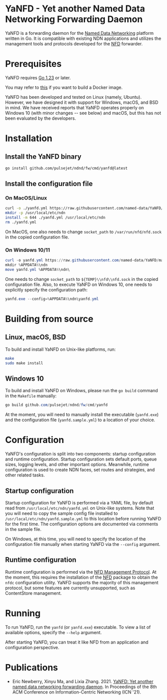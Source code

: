 # YaNFD - Yet another Named Data Networking Forwarding Daemon

YaNFD is a forwarding daemon for the [Named Data Networking](https://named-data.net) platform written in Go.
It is compatible with existing NDN applications and utilizes the management tools and protocols developed for the [NFD](https://github.com/named-data/NFD) forwarder.

# Prerequisites

YaNFD requires [Go 1.23](https://go.dev/doc/install) or later.

You may refer to [this](https://github.com/zjkmxy/YaNFD-docker) if you want to build a Docker image.

YaNFD has been developed and tested on Linux (namely, Ubuntu).
However, we have designed it with support for Windows, macOS, and BSD in mind.
We have received reports that YaNFD operates properly on Windows 10 (with minor changes -- see below) and macOS, but this has not been evaluated by the developers.

# Installation

## Install the YaNFD binary

```bash
go install github.com/pulsejet/ndnd/fw/cmd/yanfd@latest
```

## Install the configuration file

### On MacOS/Linux
```bash
curl -o ./yanfd.yml https://raw.githubusercontent.com/named-data/YaNFD/master/yanfd.sample.yml
mkdir -p /usr/local/etc/ndn
install -m 644 ./yanfd.yml /usr/local/etc/ndn
rm ./yanfd.yml
```

On MacOS, one also needs to change `socket_path` to `/var/run/nfd/nfd.sock` in the copied configuration file.

### On Windows 10/11

```powershell
curl -o yanfd.yml https://raw.githubusercontent.com/named-data/YaNFD/master/yanfd.sample.yml
mkdir %APPDATA%\ndn
move yanfd.yml %APPDATA%\ndn\
```

One needs to change `socket_path` to `${TEMP}\\nfd\\nfd.sock` in the copied configuration file.
Also, to execute YaNFD on Windows 10, one needs to explicitly specify the configuration path:

```powershell
yanfd.exe --config=%APPDATA%\ndn\yanfd.yml
```

# Building from source

## Linux, macOS, BSD

To build and install YaNFD on Unix-like platforms, run:

```bash
make
sudo make install
```

## Windows 10

To build and install YaNFD on Windows, please run the `go build` command in the `Makefile` manually:

```powershell
go build github.com/pulsejet/ndnd/fw/cmd/yanfd
```

At the moment, you will need to manually install the executable (`yanfd.exe`) and the configuration file (`yanfd.sample.yml`) to a location of your choice.

# Configuration

YaNFD's configuration is split into two components: startup configuration and runtime configuration.
Startup configuration sets default ports, queue sizes, logging levels, and other important options.
Meanwhile, runtime configuration is used to create NDN faces, set routes and strategies, and other related tasks.

## Startup configuration

Startup configuration for YaNFD is performed via a YAML file, by default read from `/usr/local/etc/ndn/yanfd.yml` on Unix-like systems.
Note that you will need to copy the sample config file installed to `/usr/local/etc/ndn/yanfd.sample.yml` to this location before running YaNFD for the first time.
The configuration options are documented via comments in the sample file.

On Windows, at this time, you will need to specify the location of the configuration file manually when starting YaNFD via the `--config` argument.

## Runtime configuration

Runtime configuration is performed via the [NFD Management Protocol](https://redmine.named-data.net/projects/nfd/wiki/Management).
At the moment, this requires the installation of the [NFD](https://github.com/named-data/NFD) package to obtain the `nfdc` configuration utility.
YaNFD supports the majority of this management protocol, but some features are currently unsupported, such as ContentStore management.

# Running

To run YaNFD, run the `yanfd` (or `yanfd.exe`) executable.
To view a list of available options, specify the `--help` argument.

After starting YaNFD, you can treat it like NFD from an application and configuration perspective.

# Publications

- Eric Newberry, Xinyu Ma, and Lixia Zhang. 2021. [YaNFD: Yet another named data networking forwarding daemon](https://dl.acm.org/doi/10.1145/3460417.3482969). In Proceedings of the 8th ACM Conference on Information-Centric Networking (ICN '21).
